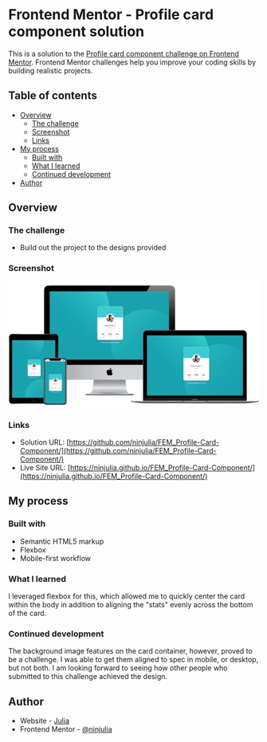 # Frontend Mentor - Profile card component solution

This is a solution to the [Profile card component challenge on Frontend Mentor](https://www.frontendmentor.io/challenges/profile-card-component-cfArpWshJ). Frontend Mentor challenges help you improve your coding skills by building realistic projects. 

## Table of contents

- [Overview](#overview)
  - [The challenge](#the-challenge)
  - [Screenshot](#screenshot)
  - [Links](#links)
- [My process](#my-process)
  - [Built with](#built-with)
  - [What I learned](#what-i-learned)
  - [Continued development](#continued-development)
- [Author](#author)

## Overview

### The challenge

- Build out the project to the designs provided

### Screenshot

![screenshot](screenshot.png?raw=true)

### Links

- Solution URL: [https://github.com/ninjulia/FEM_Profile-Card-Component/](https://github.com/ninjulia/FEM_Profile-Card-Component/)
- Live Site URL: [https://ninjulia.github.io/FEM_Profile-Card-Component/](https://ninjulia.github.io/FEM_Profile-Card-Component/)

## My process

### Built with

- Semantic HTML5 markup
- Flexbox
- Mobile-first workflow

### What I learned

I leveraged flexbox for this, which allowed me to quickly center the card within the body in addition to aligning the "stats" evenly across the bottom of the card. 

### Continued development

The background image features on the card container, however, proved to be a challenge.  I was able to get them aligned to spec in mobile, or desktop, but not both.  I am looking forward to seeing how other people who submitted to this challenge achieved the design. 

## Author

- Website - [Julia](https://www.becausejulia.com)
- Frontend Mentor - [@ninjulia](https://www.frontendmentor.io/profile/ninjulia)
